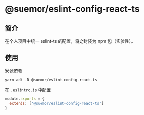 # @suemor/eslint-config-react-ts

## 简介

在个人项目中统一 eslint-ts 的配置，将之封装为 npm 包（实验性）。

## 使用

安装依赖

```shell
yarn add -D @suemor/eslint-config-react-ts
```

在 `.eslintrc.js` 中配置

```javascript
module.exports = {
  extends: ['@suemor/eslint-config-react-ts']
}
```
